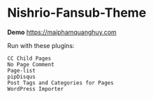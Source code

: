 # Nishrio-Fansub-Theme

**Demo** https://maiphamquanghuy.com

Run with these plugins:
```Advanced Custom Fields
CC Child Pages
No Page Comment
Page-list
pipDisqus
Post Tags and Categories for Pages
WordPress Importer
